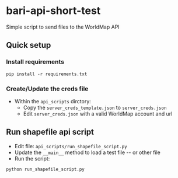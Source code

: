# bari-api-short-test
Simple script to send files to the WorldMap API

## Quick setup

### Install requirements

```
pip install -r requirements.txt
```

### Create/Update the creds file

- Within the ```api_scripts``` dirctory:
  - Copy the ```server_creds_template.json``` to ```server_creds.json```
  - Edit ```server_creds.json``` with a valid WorldMap account and url

## Run shapefile api script

- Edit file: ```api_scripts/run_shapefile_script.py```
- Update the ```__main__``` method to load a test file -- or other file
- Run the script:

```
python run_shapefile_script.py
```

